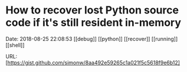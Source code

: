 # How to recover lost Python source code if it&#039;s still resident in-memory

Date: 2018-08-25 22:08:53
[[debug]] [[python]] [[recover]] [[running]] [[shell]]

URL: [https://gist.github.com/simonw/8aa492e59265c1a021f5c5618f9e6b12]
